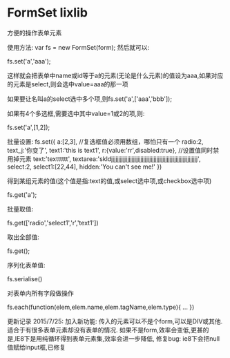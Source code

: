 FormSet lixlib
===
方便的操作表单元素

使用方法:
var fs = new FormSet(form);
然后就可以:

fs.set('a','aaa');

这样就会把表单中name或id等于a的元素(无论是什么元素)的值设为aaa,如果对应的元素是select,则会选中value=aaa的那一项

如果要让名叫a的select选中多个项,则fs.set('a',['aaa','bbb']);

如果有4个多选框,需要选中其中value=1或2的项,则:

fs.set('a',[1,2]);


批量设置:
fs.set({
	a:[2,3], //复选框值必须用数组，哪怕只有一个
	radio:2,
	text_j:'你变了',
	text1:'this is text1',
	r:{value:'rr',disabled:true}, //设置值同时禁用掉元素
	text:'textttttt',
	textarea:'skldjjjjjjjjjjjjjjjjjjjjjjjjjjjjjjjjjjjjjjjjjjjjjjjjjjjjjjjjjjj',
	select:2,
	select1:[22,44],
	hidden:'You can\'t see me!'
})


得到某组元素的值(这个值是指:text的值,或select选中项,或checkbox选中项)

fs.get('a');

批量取值:

fs.get(['radio','select1','r','text1'])

取出全部值:

fs.get();

序列化表单值:

fs.serialise()

对表单内所有字段做操作

fs.each(function(elem,elem.name,elem.tagName,elem.type){
	...
})


更新记录
2015/7/25:
加入新功能:
传入的元素可以不是个form,可以是DIV或其他.适合于有很多表单元素却没有表单的情况.
如果不是form,效率会变低,更甚的是,IE8下是用纯循环得到表单元素集,效率会进一步降低,
修复bug:
ie8下会把null值赋给input框,已修复
